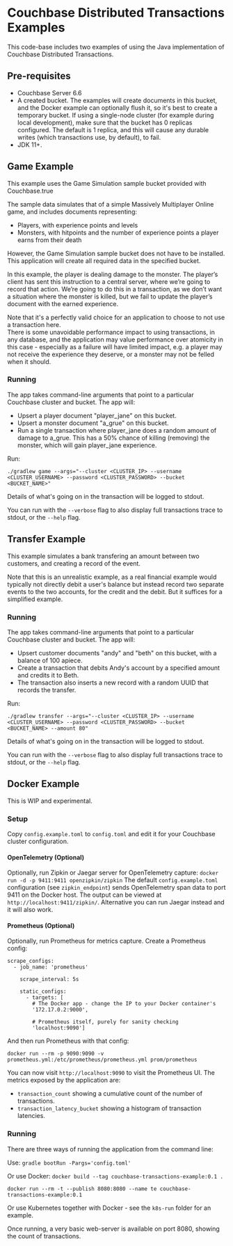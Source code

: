 # Couchbase Distributed Transactions Examples
This code-base includes two examples of using the Java implementation of Couchbase Distributed Transactions.

## Pre-requisites

- Couchbase Server 6.6
- A created bucket.  The examples will create documents in this bucket, and the Docker example can optionally flush it, so it's best to create a temporary bucket.
  If using a single-node cluster (for example during local development), make sure that the bucket has 0 replicas configured.
  The default is 1 replica, and this will cause any durable writes (which transactions use, by default), to fail.
- JDK 11+.

## Game Example
This example uses the Game Simulation sample bucket provided with Couchbase.true

The sample data simulates that of a simple Massively Multiplayer Online game, and includes documents representing:

* Players, with experience points and levels
* Monsters, with hitpoints and the number of experience points a player earns from their death

However, the Game Simulation sample bucket does not have to be installed.  This application will create all required
data in the specified bucket.

In this example, the player is dealing damage to the monster.  The player’s client has sent this instruction to a central
server, where we’re going to record that action.  We’re going to do this in a transaction, as we don’t want a situation
where the monster is killed, but we fail to update the player’s document with the earned experience.

Note that it's a perfectly valid choice for an application to choose to not use a transaction here.  
There is some unavoidable performance impact to using transactions, in any database, and the application may value performance over atomicity in this case - especially as a failure will have limited impact, e.g. a player may not receive the experience they deserve, or a monster may not be felled when it should. 

### Running
The app takes command-line arguments that point to a particular Couchbase cluster and bucket.  The app will:

- Upsert a player document "player_jane" on this bucket.
- Upsert a monster document "a_grue" on this bucket.
- Run a single transaction where player_jane does a random amount of damage to a_grue.  This has a 50% chance of killing
  (removing) the monster, which will gain player_jane experience.

Run:
```
./gradlew game --args="--cluster <CLUSTER_IP> --username <CLUSTER_USERNAME> --password <CLUSTER_PASSWORD> --bucket <BUCKET_NAME>"
```
Details of what's going on in the transaction will be logged to stdout.

You can run with the `--verbose` flag to also display full transactions trace to stdout, or the `--help` flag.

## Transfer Example
This example simulates a bank transfering an amount between two customers, and creating a record of the event.

Note that this is an unrealistic example, as a real financial example would typically not directly debit a user's balance but instead record two separate events to the two accounts, for the credit and the debit.
But it suffices for a simplified example.

### Running
The app takes command-line arguments that point to a particular Couchbase cluster and bucket.  The app will:

- Upsert customer documents "andy" and "beth" on this bucket, with a balance of 100 apiece.
- Create a transaction that debits Andy's account by a specified amount and credits it to Beth.
- The transaction also inserts a new record with a random UUID that records the transfer. 

Run:
```
./gradlew transfer --args="--cluster <CLUSTER_IP> --username <CLUSTER_USERNAME> --password <CLUSTER_PASSWORD> --bucket <BUCKET_NAME> --amount 80"
```

Details of what's going on in the transaction will be logged to stdout.

You can run with the `--verbose` flag to also display full transactions trace to stdout, or the `--help` flag.

## Docker Example
This is WIP and experimental.

### Setup
Copy `config.example.toml` to `config.toml` and edit it for your Couchbase cluster configuration.

#### OpenTelemetry (Optional)
Optionally, run Zipkin or Jaegar server for OpenTelemetry capture:
```docker run -d -p 9411:9411 openzipkin/zipkin```
The default `config.example.toml` configuration (see `zipkin_endpoint`) sends OpenTelemetry span data to port 9411 on the Docker host.
The output can be viewed at `http://localhost:9411/zipkin/`.
Alternative you can run Jaegar instead and it will also work.

#### Prometheus (Optional)
Optionally, run Prometheus for metrics capture.
Create a Prometheus config:
```
scrape_configs:
  - job_name: 'prometheus'

    scrape_interval: 5s

    static_configs:
      - targets: [
        # The Docker app - change the IP to your Docker container's
        '172.17.0.2:9000',

        # Prometheus itself, purely for sanity checking
        'localhost:9090']
```

And then run Prometheus with that config:
```
docker run --rm -p 9090:9090 -v prometheus.yml:/etc/prometheus/prometheus.yml prom/prometheus
```
You can now visit `http://localhost:9090` to visit the Prometheus UI.
The metrics exposed by the application are:
- `transaction_count` showing a cumulative count of the number of transactions.
- `transaction_latency_bucket` showing a histogram of transaction latencies.

### Running
There are three ways of running the application from the command line:

Use:
```gradle bootRun -Pargs='config.toml'```

Or use Docker:
```docker build --tag couchbase-transactions-example:0.1 .```

```docker run --rm -t --publish 8080:8080 --name te couchbase-transactions-example:0.1```

Or use Kubernetes together with Docker - see the `k8s-run` folder for an example.

Once running, a very basic web-server is available on port 8080, showing the count of transactions.